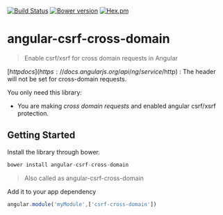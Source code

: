 [![Build Status](https://secure.travis-ci.org/pasupulaphani/angular-csrf-cross-domain.png?branch=master)](http://travis-ci.org/pasupulaphani/angular-csrf-cross-domain) [![Bower version](https://badge.fury.io/bo/angular-csrf-cross-domain.svg)](http://badge.fury.io/bo/angular-csrf-cross-domain) [![Hex.pm](http://img.shields.io/hexpm/l/plug.svg)]()


angular-csrf-cross-domain
============
> Enable csrf/xsrf for cross domain requests in Angular

[$http docs](https://docs.angularjs.org/api/ng/service/$http) : The header will not be set for cross-domain requests.

You only need this library:
* You are making *cross domain requests* and enabled angular csrf/xsrf protection.

Getting Started
-----
Install the library through bower.
```js
bower install angular-csrf-cross-domain
```
>Also called as angular-csrf-cross-domain

Add it to your app dependency
```js
angular.module('myModule',['csrf-cross-domain'])
```